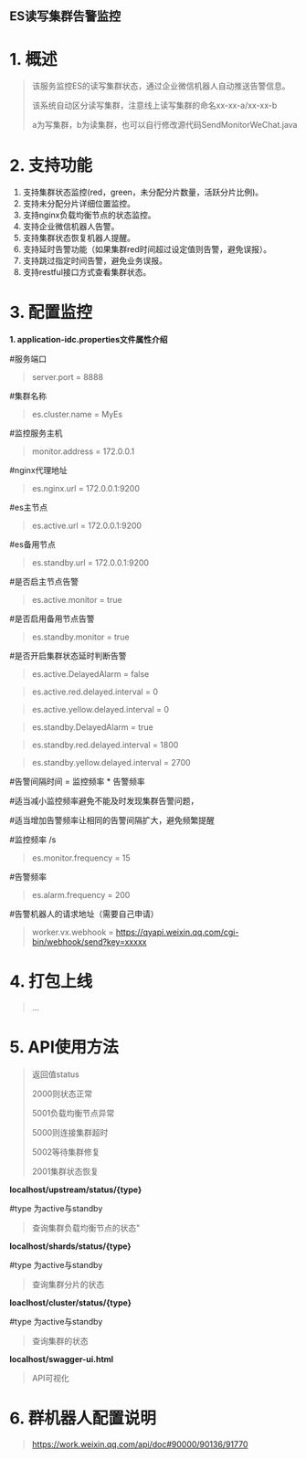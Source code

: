 ES读写集群告警监控
---

# 1. 概述
> 该服务监控ES的读写集群状态，通过企业微信机器人自动推送告警信息。
>
> 该系统自动区分读写集群，注意线上读写集群的命名xx-xx-a/xx-xx-b
>
> a为写集群，b为读集群，也可以自行修改源代码SendMonitorWeChat.java

# 2. 支持功能
1. 支持集群状态监控(red，green，未分配分片数量，活跃分片比例)。
2. 支持未分配分片详细位置监控。
3. 支持nginx负载均衡节点的状态监控。
4. 支持企业微信机器人告警。
5. 支持集群状态恢复机器人提醒。
6. 支持延时告警功能（如果集群red时间超过设定值则告警，避免误报）。
7. 支持跳过指定时间告警，避免业务误报。
8. 支持restful接口方式查看集群状态。


# 3. 配置监控
**1. application-idc.properties文件属性介绍**

\#服务端口
>server.port = 8888

\#集群名称
>es.cluster.name = MyEs

\#监控服务主机
>monitor.address = 172.0.0.1

\#nginx代理地址
>es.nginx.url = 172.0.0.1:9200    

\#es主节点
>es.active.url = 172.0.0.1:9200

\#es备用节点
>es.standby.url = 172.0.0.1:9200

\#是否启主节点告警
>es.active.monitor = true

\#是否启用备用节点告警
>es.standby.monitor = true

\#是否开启集群状态延时判断告警
>es.active.DelayedAlarm = false

>es.active.red.delayed.interval = 0

>es.active.yellow.delayed.interval = 0

>es.standby.DelayedAlarm = true 

>es.standby.red.delayed.interval = 1800

>es.standby.yellow.delayed.interval = 2700

\#告警间隔时间 = 监控频率 * 告警频率

\#适当减小监控频率避免不能及时发现集群告警问题，

\#适当增加告警频率让相同的告警间隔扩大，避免频繁提醒

\#监控频率 /s
>es.monitor.frequency = 15

\#告警频率
>es.alarm.frequency = 200

\#告警机器人的请求地址（需要自己申请）
>worker.vx.webhook = https://qyapi.weixin.qq.com/cgi-bin/webhook/send?key=xxxxx 


# 4. 打包上线

>... 

# 5. API使用方法

>   返回值status
>
>   2000则状态正常
>
>   5001负载均衡节点异常
>
>   5000则连接集群超时
>
>   5002等待集群修复
>
>   2001集群状态恢复

**localhost/upstream/status/{type}**

\#type 为active与standby
>   查询集群负载均衡节点的状态" 
>

**localhost/shards/status/{type}**

\#type 为active与standby

> 查询集群分片的状态

**loaclhost/cluster/status/{type}**

\#type 为active与standby

> 查询集群的状态

**localhost/swagger-ui.html**

>API可视化

# 6. 群机器人配置说明
>https://work.weixin.qq.com/api/doc#90000/90136/91770